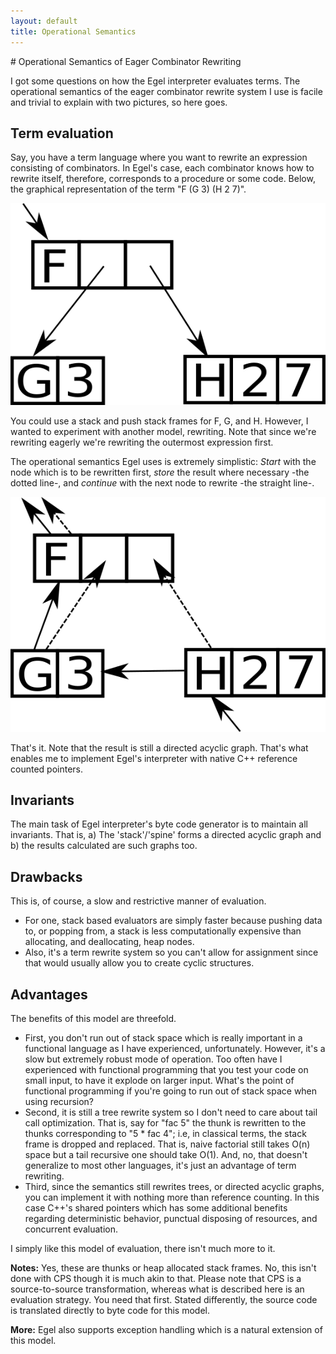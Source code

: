 ```yaml
---
layout: default
title: Operational Semantics
---
```

<html markdown="1">
<head>
<link rel="stylesheet" href="css/main.css">
</head>
<body markdown="1">
# Operational Semantics of Eager Combinator Rewriting

I got some questions on how the Egel interpreter evaluates terms. The operational semantics of the eager combinator rewrite system I use is facile and trivial to explain with two pictures, so here goes.

## Term evaluation
Say, you have a term language where you want to rewrite an expression consisting of combinators. In Egel's case, each 
combinator knows how to rewrite itself, therefore, corresponds to a procedure or some code. Below, the graphical
representation of the term "F (G 3) (H 2 7)".

![A term](tree1.png)

You could use a stack and push stack frames for F, G, and H. However, I wanted to experiment with another model, rewriting. 
Note that since we're rewriting eagerly we're rewriting the outermost expression first.

The operational semantics Egel uses is extremely simplistic: *Start* with the node which is to be rewritten first, *store* 
the result where necessary -the dotted line-, and *continue* with the next node to rewrite -the straight line-.

![Term traversal](tree2.png)

That's it. Note that the result is still a directed acyclic graph. That's what enables me to implement Egel's interpreter with native C++ reference counted pointers.

## Invariants

The main task of Egel interpreter's byte code generator is to maintain all invariants. That is, a) The 'stack'/'spine' forms a directed acyclic graph and b) the results calculated are such graphs too.

## Drawbacks

This is, of course, a slow and restrictive manner of evaluation.
+ For one, stack based evaluators are simply faster because pushing data to, or popping from, a stack is less 
  computationally expensive than allocating, and deallocating, heap nodes.
+ Also, it's a term rewrite system so you can't allow for assignment since that would usually allow you to 
  create cyclic structures.

## Advantages

The benefits of this model are threefold.

+ First, you don't run out of stack space which is really important in a functional language as I have experienced, 
  unfortunately. However, it's a slow but extremely robust mode of operation. Too often have I experienced with functional 
  programming that you test your code on small input, to have it explode on larger input. What's the point of functional
  programming if you're going to run out of stack space when using recursion?
+ Second, it is still a tree rewrite system so I don't need to care about tail call optimization. That is, say for "fac 5"
  the thunk is rewritten to the thunks corresponding to "5 * fac 4"; i.e, in classical terms, the stack frame is dropped and
  replaced. That is, naive factorial still takes O(n) space but a tail recursive one should take O(1).
  And, no, that doesn't generalize to most other languages, it's just an advantage of term rewriting.
+ Third, since the semantics still rewrites trees, or directed acyclic graphs, you can implement it with nothing more than
  reference counting. In this case C++'s shared pointers which has some additional benefits regarding deterministic behavior,
  punctual disposing of resources, and concurrent evaluation.

I simply like this model of evaluation, there isn't much more to it.

**Notes:** Yes, these are thunks or heap allocated stack frames. No, this isn't done with CPS though it is much akin to that. Please note that CPS is a source-to-source transformation, whereas what is described here is an evaluation strategy. You need that first. Stated differently, the source code is translated directly to byte code for this model.

**More:** Egel also supports exception handling which is a natural extension of this model.
</body>
</html>
